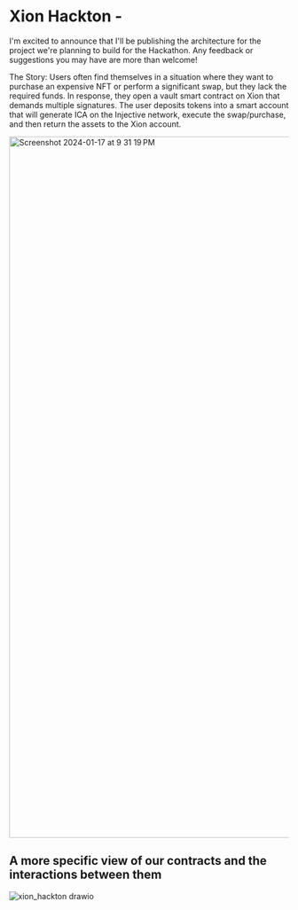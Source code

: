 # Xion Hackton - 

I'm excited to announce that I'll be publishing the architecture for the project we're planning to build for the Hackathon. Any feedback or suggestions you may have are more than welcome!

The Story: Users often find themselves in a situation where they want to purchase an expensive NFT or perform a significant swap, but they lack the required funds. In response, they open a vault smart contract on Xion that demands multiple signatures. The user deposits tokens into a smart account that will generate ICA on the Injective network, execute the swap/purchase, and then return the assets to the Xion account.


<img width="1265" alt="Screenshot 2024-01-17 at 9 31 19 PM" src="https://github.com/chelofinance/Xion-hackton/assets/81328098/ddd4f835-5605-4760-8c35-ed99d8252d18">

## A more specific view of our contracts and the interactions between them

![xion_hackton drawio](https://github.com/chelofinance/Xion-hackton/assets/99182859/65b8a2aa-2aec-4f32-891f-e3ae3ea70224)

